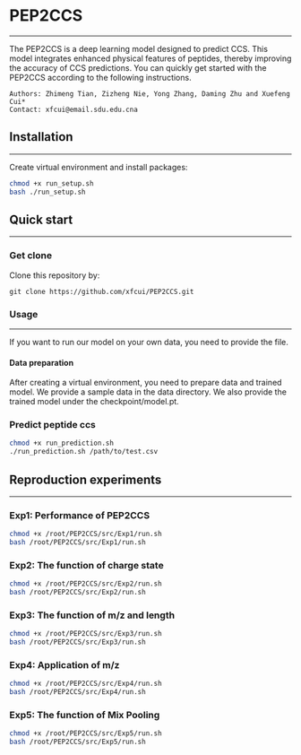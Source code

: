 # PEP2CCS
---
The PEP2CCS is a deep learning model designed to predict CCS. This model integrates enhanced physical features of peptides, thereby improving the accuracy of CCS predictions. You can quickly get started with the PEP2CCS according to the following instructions.

```
Authors: Zhimeng Tian, Zizheng Nie, Yong Zhang, Daming Zhu and Xuefeng Cui*
Contact: xfcui@email.sdu.edu.cna
```

## Installation
---
Create virtual environment and install packages:
```bash
chmod +x run_setup.sh
bash ./run_setup.sh
```

## Quick start
---
### Get clone
Clone this repository by:
```
git clone https://github.com/xfcui/PEP2CCS.git
```

### Usage
---
If you want to run our model on your own data, you need to provide the file.

#### Data preparation
After creating a virtual environment, you need to prepare data and trained model. We provide a sample data in the data directory. We also provide the trained model under the checkpoint/model.pt.

### Predict peptide ccs
```bash
chmod +x run_prediction.sh
./run_prediction.sh /path/to/test.csv
```

## Reproduction experiments
---
### Exp1: Performance of PEP2CCS
```bash
chmod +x /root/PEP2CCS/src/Exp1/run.sh
bash /root/PEP2CCS/src/Exp1/run.sh
```

### Exp2: The function of charge state
```bash
chmod +x /root/PEP2CCS/src/Exp2/run.sh
bash /root/PEP2CCS/src/Exp2/run.sh
```

### Exp3: The function of m/z and length
```bash
chmod +x /root/PEP2CCS/src/Exp3/run.sh
bash /root/PEP2CCS/src/Exp3/run.sh
```

### Exp4: Application of m/z
```bash
chmod +x /root/PEP2CCS/src/Exp4/run.sh
bash /root/PEP2CCS/src/Exp4/run.sh
```

### Exp5: The function of Mix Pooling
```bash
chmod +x /root/PEP2CCS/src/Exp5/run.sh
bash /root/PEP2CCS/src/Exp5/run.sh
```

